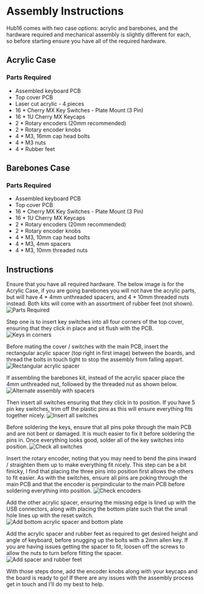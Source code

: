 # Assembly Instructions

Hub16 comes with two case options: acrylic and barebones, and the hardware required and mechanical assembly is slightly different for each, so before starting ensure you have all of the required hardware.

## Acrylic Case
### Parts Required
* Assembled keyboard PCB
* Top cover PCB
* Laser cut acrylic - 4 pieces
* 16 * Cherry MX Key Switches - Plate Mount (3 Pin)
* 16 * 1U Cherry MX Keycaps
* 2 * Rotary encoders (20mm recommended)
* 2 * Rotary encoder knobs
* 4 * M3, 16mm cap head bolts
* 4 * M3 nuts
* 4 * Rubber feet


## Barebones Case
### Parts Required
* Assembled keyboard PCB
* Top cover PCB
* 16 * Cherry MX Key Switches - Plate Mount (3 Pin)
* 16 * 1U Cherry MX Keycaps
* 2 * Rotary encoders (20mm recommended)
* 2 * Rotary encoder knobs
* 4 * M3, 10mm cap head bolts
* 4 * M3, 4mm spacers
* 4 * M3, 10mm threaded nuts

## Instructions
Ensure that you have all required hardware. The below image is for the Acrylic Case, if you are going barebones you will not have the acrylic parts, but will have 4 * 4mm unthreaded spacers, and 4 * 10mm threaded nuts instead. Both kits will come with an assortment of rubber feet (not shown).
![Parts Required](imgs/assm-1.JPG)

Step one is to insert key switches into all four corners of the top cover, ensuring that they click in place and sit flush with the PCB. 
![Keys in corners](imgs/assm-2.JPG)

Before mating the cover / switches with the main PCB, insert the rectangular acylic spacer (top right in first image) between the boards, and thread the bolts in touch tight to stop the assembly from falling appart. 
![Rectangular acrylic spacer](imgs/assm-3.JPG)

If assembling the barebones kit, instead of the acrylic spacer place the 4mm unthreaded nut, followed by the threaded nut as shown below.
![Alternate assembly with spacers](imgs/spacers-side.JPG)

Then insert all switches ensuring that they click in to position. If you have 5 pin key switches, trim off the plastic pins as this will ensure everything fits together nicely. 
![Insert all switches](imgs/assm-4.JPG)

Before soldering the keys, ensure that all pins poke through the main PCB and are not bent or damaged. It is much easier to fix it before soldering the pins in. Once everything looks good, solder all of the key switches into position. 
![Check all switches](imgs/assm-5-annotated.jpg)

Insert the rotary encoder, noting that you may need to bend the pins inward / straighten them up to make everything fit nicely. This step can be a bit finicky, I find that placing the three pins into position first allows the others to fit easier. As with the switches, ensure all pins are poking through the main PCB and that the encoder is perpindicular to the main PCB before soldering everything into position.
![Check encoders](imgs/assm-6-annotated.jpg)

Add the other acrylic spacer, ensuring the missing edge is lined up with the USB connectors, along with placing the bottom plate such that the small hole lines up with the reset switch. 
![Add bottom acrylic spacer and bottom plate](imgs/assm-7.JPG)

Add the acrylic spacer and rubber feet as required to get desired height and angle of keyboard, before snugging up the bolts with a 2mm allen key. If you are having issues getting the spacer to fit, loosen off the screws to allow the nuts to turn before fitting the spacer. 
![Add spacer and rubber feet](imgs/assm-8.JPG)

With those steps done, add the encoder knobs along with your keycaps and the board is ready to go! If there are any issues with the assembly process get in touch and I'll do my best to help.
